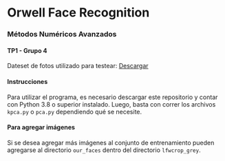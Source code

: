 # Orwell Face Recognition

### Métodos Numéricos Avanzados
#### TP1 - Grupo 4
Dateset de fotos utilizado para testear: [Descargar](http://conradsanderson.id.au/lfwcrop/lfwcrop_grey.zip)

#### Instrucciones
Para utilizar el programa, es necesario descargar este repositorio y contar con Python 3.8 o superior instalado. Luego, basta con correr los archivos `kpca.py` o `pca.py` dependiendo qué se necesite.

#### Para agregar imágenes
Si se desea agregar más imágenes al conjunto de entrenamiento pueden agregarse al directorio `our_faces` dentro del directorio `lfwcrop_grey`.